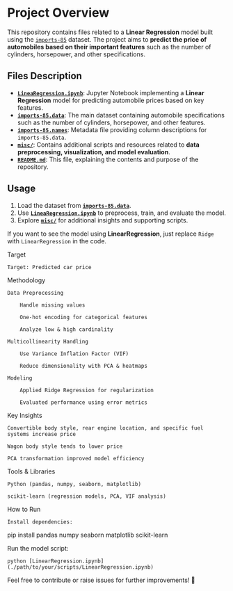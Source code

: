 # Project Overview

This repository contains files related to a **Linear Regression** model built using the [`imports-85`](imports-85.data) dataset. The project aims to **predict the price of automobiles based on their important features** such as the number of cylinders, horsepower, and other specifications.

## Files Description

- [**`LineaRegression.ipynb`**](LineaRegression.ipynb): Jupyter Notebook implementing a **Linear Regression** model for predicting automobile prices based on key features.
- [**`imports-85.data`**](imports-85.data): The main dataset containing automobile specifications such as the number of cylinders, horsepower, and other features.
- [**`imports-85.names`**](imports-85.names): Metadata file providing column descriptions for `imports-85.data`.
- [**`misc/`**](misc/): Contains additional scripts and resources related to **data preprocessing, visualization, and model evaluation**.
- [**`README.md`**](README.md): This file, explaining the contents and purpose of the repository.

## Usage

1. Load the dataset from [**`imports-85.data`**](imports-85.data).
2. Use [**`LineaRegression.ipynb`**](LineaRegression.ipynb) to preprocess, train, and evaluate the model.
3. Explore [**`misc/`**](misc/) for additional insights and supporting scripts.

If you want to see the model using **LinearRegression**, just replace `Ridge` with `LinearRegression` in the code.



Target

    Target: Predicted car price

Methodology

    Data Preprocessing

        Handle missing values

        One-hot encoding for categorical features

        Analyze low & high cardinality

    Multicollinearity Handling

        Use Variance Inflation Factor (VIF)

        Reduce dimensionality with PCA & heatmaps

    Modeling

        Applied Ridge Regression for regularization

        Evaluated performance using error metrics

Key Insights

    Convertible body style, rear engine location, and specific fuel systems increase price

    Wagon body style tends to lower price

    PCA transformation improved model efficiency

Tools & Libraries

    Python (pandas, numpy, seaborn, matplotlib)

    scikit-learn (regression models, PCA, VIF analysis)

How to Run

    Install dependencies:

pip install pandas numpy seaborn matplotlib scikit-learn

Run the model script:

    python [LinearRegression.ipynb](./path/to/your/scripts/LinearRegression.ipynb)
Feel free to contribute or raise issues for further improvements! 🚀

